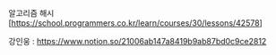 알고리즘 해시 [https://school.programmers.co.kr/learn/courses/30/lessons/42578]

강인웅 : https://www.notion.so/21006ab147a8419b9ab87bd0c9ce2812
